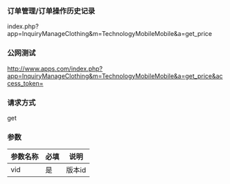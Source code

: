### **订单管理/订单操作历史记录**
index.php?app=InquiryManageClothing&m=TechnologyMobileMobile&a=get_price

### **公网测试**
http://www.apps.com/index.php?app=InquiryManageClothing&m=TechnologyMobileMobile&a=get_price&access_token=
### **请求方式**
get


### **参数**
| 参数名称  |必填|     说明      |
|------|-----|------|
| vid| 是 |   版本id|